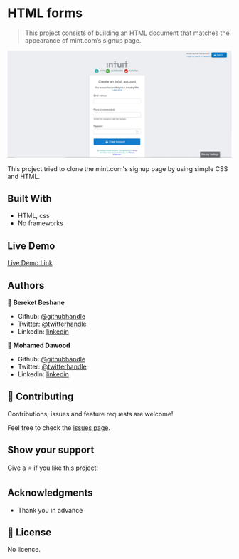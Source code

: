 # HTML forms

> This project consists of building an HTML document that matches the appearance of mint.com’s signup page.

![screenshot](media/image/screenshot.png)

This project tried to clone the mint.com's signup page by using simple CSS and
HTML.

## Built With

- HTML, css
- No frameworks


## Live Demo

[Live Demo Link](https://rawcdn.githack.com/Berabjesus/HTML-Forms/ca81dee61bb195662e34cbd77dc7589830667fd5/index.html)

## Authors

👤 **Bereket Beshane**

- Github: [@githubhandle](https://github.com/Berabjesus)
- Twitter: [@twitterhandle](https://twitter.com/bereket_ababu_b)
- Linkedin: [linkedin](https://www.linkedin.com/in/bereket-beshane-a1b75a1a9/)

👤 **Mohamed Dawood**

- Github: [@githubhandle](https://github.com/MohameDawood/)
- Twitter: [@twitterhandle](https://twitter.com/Mohamedawood8)
- Linkedin: [linkedin](https://www.linkedin.com/in/mohamedawood/)

## 🤝 Contributing

Contributions, issues and feature requests are welcome!

Feel free to check the [issues page](issues/).

## Show your support

Give a ⭐️ if you like this project!

## Acknowledgments

- Thank you in advance

## 📝 License

No licence.
